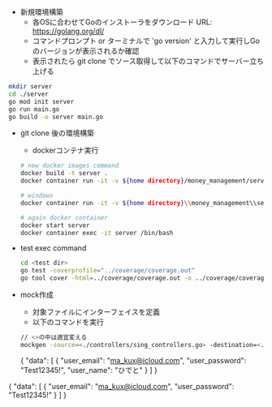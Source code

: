 - 新規環境構築
    - 各OSに合わせてGoのインストーラをダウンロード URL: https://golang.org/dl/
	- コマンドプロンプト or ターミナルで 'go version' と入力して実行しGoのバージョンが表示されるか確認
	- 表示されたら git clone でソース取得して以下のコマンドでサーバー立ち上げる
	
```bash
mkdir server
cd ./server
go mod init server
go run main.go
go build -o server main.go
```

- git clone 後の環境構築
   - dockerコンテナ実行
   ```bash
   # new docker images command
   docker build -t server .
   docker container run -it -v ${home directory}/money_management/server:/server --name server server

   # windows
   docker container run -it -v ${home directory}\\money_management\\server:/server --name server server

   # again docker container
   docker start server
   docker container exec -it server /bin/bash

   ```

- test exec command
  ```bash
  cd <test dir>
  go test -coverprofile="../coverage/coverage.out"
  go tool cover -html=../coverage/coverage.out -o ../coverage/coverage.html
  ```

- mock作成
  - 対象ファイルにインターフェイスを定義
  - 以下のコマンドを実行
  ```bash
  // <>の中は適宜変える
  mockgen -source=<./controllers/sing_controllers.go> -destination=<./mock_func/mock_controllers/sing_controllers_mock.go>
  ```

  {
  "data": [
    {
      "user_email": "ma_kux@icloud.com",
      "user_password": "Test12345!",
      "user_name": "ひでと"
    }
  ]
}

{
  "data": [
    {
      "user_email": "ma_kux@icloud.com",
      "user_password": "Test12345!"
    }
  ]
}